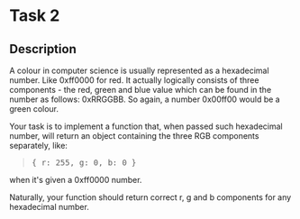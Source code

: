 # Task 2

## Description

A colour in computer science is usually represented as a hexadecimal number.
Like 0xff0000 for red.
It actually logically consists of three components - the red, green and blue value which can be found in the number as follows: 0xRRGGBB.
So again, a number 0x00ff00 would be a green colour.

Your task is to implement a function that, when passed such hexadecimal number, will return an object containing the three RGB components separately, like:
> <tt>{ r: 255, g: 0, b: 0 }</tt>

when it's given a 0xff0000 number.

Naturally, your function should return correct r, g and b components for any hexadecimal number.
